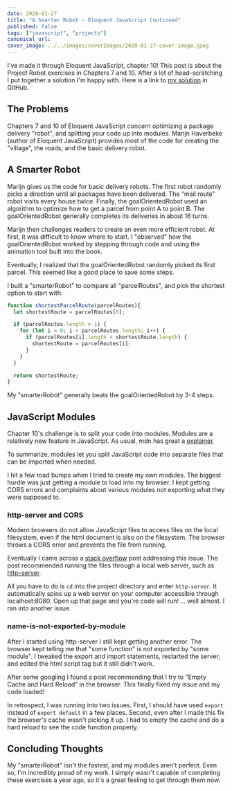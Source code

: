 ```yaml
---
date: 2020-01-27
title: "A Smarter Robot - Eloquent JavaScript Continued"
published: false
tags: ["javascript", "projects"]
canonical_url:
cover_image: ../../images/coverImages/2020-01-27-cover-image.jpeg
---
```


I've made it through Eloquent JavaScript, chapter 10! This post is about the Project Robot exercises in Chapters 7 and 10. After a lot of head-scratching I  put together a solution I'm happy with. Here is a link to [my solution](https://github.com/edezekiel/eloquent-robot-modules) in GitHub. 

## The Problems

Chapters 7 and 10 of Eloquent JavaScript concern optimizing a package delivery "robot", and splitting your code up into modules. Marijn Haverbeke (author of Eloquent JavaScript) provides most of the code for creating the "village", the roads, and the basic delivery robot. 

## A Smarter Robot

Marijn gives us the code for basic delivery robots. The first robot randomly picks a direction until all packages have been delivered. The "mail route" robot visits every house twice. Finally, the goalOrientedRobot used an algorithm to optimize how to get a parcel from point A to point B. The goalOrientedRobot generally completes its deliveries in about 16 turns. 

Marijn then challenges readers to create an even more efficient robot. At first, it was difficult to know where to start. I "observed" how the goalOrientedRobot worked by stepping through code and using the animation tool built into the book. 

Eventually, I realized that the goalOrientedRobot  randomly picked its first parcel. This seemed like a good place to save some steps. 

I built a "smarterRobot" to compare all "parcelRoutes", and pick the shortest option to start with:

```javascript
function shortestParcelRoute(parcelRoutes){
  let shortestRoute = parcelRoutes[0];

  if (parcelRoutes.length > 1) {
    for (let i = 0; i < parcelRoutes.length; i++) {
      if (parcelRoutes[i].length < shortestRoute.length) {
        shortestRoute = parcelRoutes[i];
      }
    }
  }

  return shortestRoute;
}

```

My "smarterRobot" generally beats the goalOrientedRobot by 3-4 steps.


## JavaScript Modules

Chapter 10's challenge is to split your code into modules. Modules are a relatively new feature in JavaScript. As usual, mdn has great a [explainer](https://developer.mozilla.org/en-US/docs/Web/JavaScript/Guide/Modules).

To summarize, modules let you split JavaScript code into separate files that can be imported when needed.

I hit a few road bumps when I tried to create my own modules. The biggest hurdle was just getting a module to load into my browser. I kept getting CORS errors and complaints about various modules not exporting what they were supposed to.

### http-server and CORS

Modern browsers do not allow JavaScript files to access files on the local filesystem, even if the html document is also on the filesystem. The browser throws a CORS error and prevents the file from running.

Eventually I came across a [stack overflow](https://stackoverflow.com/questions/50197495/javascript-modules-and-cors) post addressing this issue. The post recommended running the files through a local web server, such as [http-server](https://www.npmjs.com/package/http-server). 

All you have to do is <code>cd</code> into the project directory and enter <code>http-server</code>. It automatically spins up a web server on your computer accessible through localhost:8080. Open up that page and you're code will run! ... well almost. I ran into another issue.

### name-is-not-exported-by-module

After I started using http-server I still kept getting another error. The browser kept telling me that "some function" is not exported by "some module". I tweaked the export and import statements, restarted the server, and edited the html script tag but it still didn't work. 

After some googling I found a post recommending that I try to "Empty Cache and Hard Reload" in the browser. This finally fixed my issue and my code loaded!

In retrospect, I was running into two issues. First, I should have used <code>export</code> instead of <code>export default</code> in a few places. Second, even after I made this fix the browser's cache wasn't picking it up. I had to empty the cache and do a hard reload to see the code function properly.

## Concluding Thoughts

My "smarterRobot" isn't the fastest, and my modules aren't perfect. Even so, I'm incredibly proud of my work. I simply wasn't capable of completing these exercises a year ago, so it's a great feeling to get through them now. 